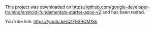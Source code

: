 This project was downloaded on https://github.com/google-developer-training/android-fundamentals-starter-apps-v2 and has been tested.

YouTube link: https://youtu.be/Q1F93ROM1Sk
